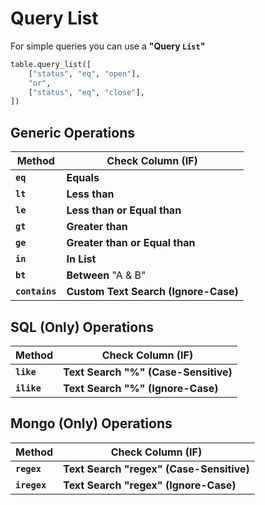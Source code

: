 # Query **List**

For simple queries you can use a **"Query `List`"**

```python
table.query_list([
    ["status", "eq", "open"],
    "or",
    ["status", "eq", "close"],
])
```

## **Generic** Operations

| Method         | Check Column (IF)                    |
| -------------- | ------------------------------------ |
| **`eq`**       | **Equals**                           |
| **`lt`**       | **Less than**                        |
| **`le`**       | **Less than or Equal than**          |
| **`gt`**       | **Greater than**                     |
| **`ge`**       | **Greater than or Equal than**       |
| **`in`**       | **In List**                          |
| **`bt`**       | **Between** "A & B"                  |
| **`contains`** | **Custom Text Search (Ignore-Case)** |

## **SQL** (Only) Operations

| Method      | Check Column (IF)                    |
| ----------- | ------------------------------------ |
| **`like`**  | **Text Search "%" (Case-Sensitive)** |
| **`ilike`** | **Text Search "%" (Ignore-Case)**    |

## **Mongo** (Only) Operations

| Method       | Check Column (IF)                        |
| ------------ | ---------------------------------------- |
| **`regex`**  | **Text Search "regex" (Case-Sensitive)** |
| **`iregex`** | **Text Search "regex" (Ignore-Case)**    |
